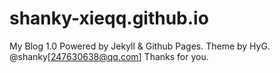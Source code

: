 # shanky-xieqq.github.io
My Blog 1.0
Powered by Jekyll & Github Pages. Theme by HyG. @shanky[247630638@qq.com]
Thanks for you.
